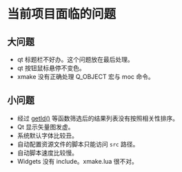# 当前项目面临的问题

## 大问题
+ qt 标题栏不好办。这个问题放在最后处理。
+ qt 按钮鼠标悬停不变色。
+ xmake 没有正确处理 Q_OBJECT 宏与 moc 命令。

## 小问题
+ 经过 [getId()](../../src/lib/employees.h) 等函数筛选后的结果列表没有按照相关性排序。
+ Qt 显示矢量图发虚。
+ 系统默认字体比较丑。
+ 自动配置资源文件的脚本只能访问 `src` 路径。
+ 自动脚本速度比较慢。
+ Widgets 没有 include。xmake.lua 很不对。